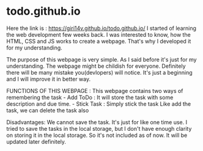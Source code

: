 # todo.github.io

Here the link is : https://giri14v.github.io/todo.github.io/
I started of learning the web development few weeks back. I was interested to know, how the HTML, CSS and JS works to create a webpage.  That's why I developed it for my understanding.

The purpose of this webpage is very simple. As I said before it's just for my understanding. The webpage might be childish for everyone. Definitely there will be many mistake you(devlopers) will notice. 
It's just a beginning and I will improve it in better way.

FUNCTIONS OF THIS WEBPAGE :
This webpage contains two ways of remembering the task
      - Add ToDo : It will store the task with some description and due time.
      - Stick Task : Simply stick the task 
 Like add the task, we can delete the task also
 
 Disadvantages: We cannot save the task. It's just for like one time use. I tried to save the tasks in the local storage, but I don't have enough clarity on storing it in the local storage. So it's not included as of now. It will be updated later definitely.  
 
